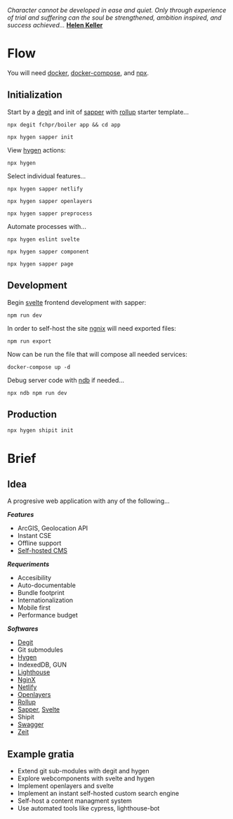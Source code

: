 _Character cannot be developed in ease and quiet. Only through experience of trial and suffering can the soul be strengthened, ambition inspired, and success achieved..._ **[Helen Keller](https://en.wikipedia.org/wiki/Helen_Keller)**
# Flow
You will need [docker](https://www.docker.com/), [docker-compose](https://docs.docker.com/compose/overview/), and [npx](https://github.com/zkat/npx).
## Initialization
Start by a [degit](https://github.com/Rich-Harris/degit) and init of [sapper](https://github.com/sveltejs/sapper-template) with [rollup](https://rollupjs.org/) starter template...

`npx degit fchpr/boiler app && cd app`

`npx hygen sapper init`

View [hygen](https://github.com/jondot/hygen) actions:

`npx hygen`

Select individual features...

`npx hygen sapper netlify`

`npx hygen sapper openlayers`

`npx hygen sapper preprocess`

Automate processes with...

`npx hygen eslint svelte`

`npx hygen sapper component`

`npx hygen sapper page`

## Development
Begin [svelte](http://svelte.dev/) frontend development with sapper:

`npm run dev`

In order to self-host the site [ngnix](http://nginx.org/) will need exported files:

`npm run export`

Now can be run the file that will compose all needed services:

`docker-compose up -d`

Debug server code with [ndb](https://github.com/GoogleChromeLabs/ndb) if needed...

`npx ndb npm run dev`

## Production

`npx hygen shipit init`

# Brief
## Idea
A progresive web application with any of the following...

_**Features**_
 * ArcGIS, Geolocation API 
 * Instant CSE
 * Offline support
 * [Self-hosted CMS](https://github.com/fchpr/boiler/wiki/Self-hosted-CMS)
 
_**Requeriments**_
 * Accesibility
 * Auto-documentable
 * Bundle footprint
 * Internationalization
 * Mobile first
 * Performance budget
 
 _**Softwares**_
* [Degit](https://github.com/Rich-Harris/degit)
* Git submodules
* [Hygen](https://github.com/jondot/hygen)
* IndexedDB, GUN
* [Lighthouse](https://developers.google.com/web/tools/lighthouse/)
* [NginX](http://nginx.org/)
* [Netlify](http://netlify.com/)
* [Openlayers](http://openlayers.org/)
* [Rollup](https://rollupjs.org/)
* [Sapper](https://sapper.svelte.dev/), [Svelte](https://svelte.dev/)
* Shipit
* [Swagger](https://swagger.io/specification/)
* [Zeit](http://zeit.co/)

## Example gratia
* Extend git sub-modules with degit and hygen
* Explore webcomponents with svelte and hygen
* Implement openlayers and svelte
* Implement an instant self-hosted custom search engine
* Self-host a content managment system
* Use automated tools like cypress, lighthouse-bot
